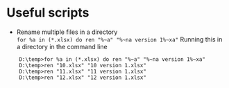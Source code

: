 # Useful scripts
+ Rename multiple files in a directory  
`for %a in (*.xlsx) do ren "%~a" "%~na version 1%~xa"`
Running this in a directory in the command line
```
    D:\temp>for %a in (*.xlsx) do ren "%~a" "%~na version 1%~xa"
    D:\temp>ren "10.xlsx" "10 version 1.xlsx"
    D:\temp>ren "11.xlsx" "11 version 1.xlsx"
    D:\temp>ren "12.xlsx" "12 version 1.xlsx"
```
